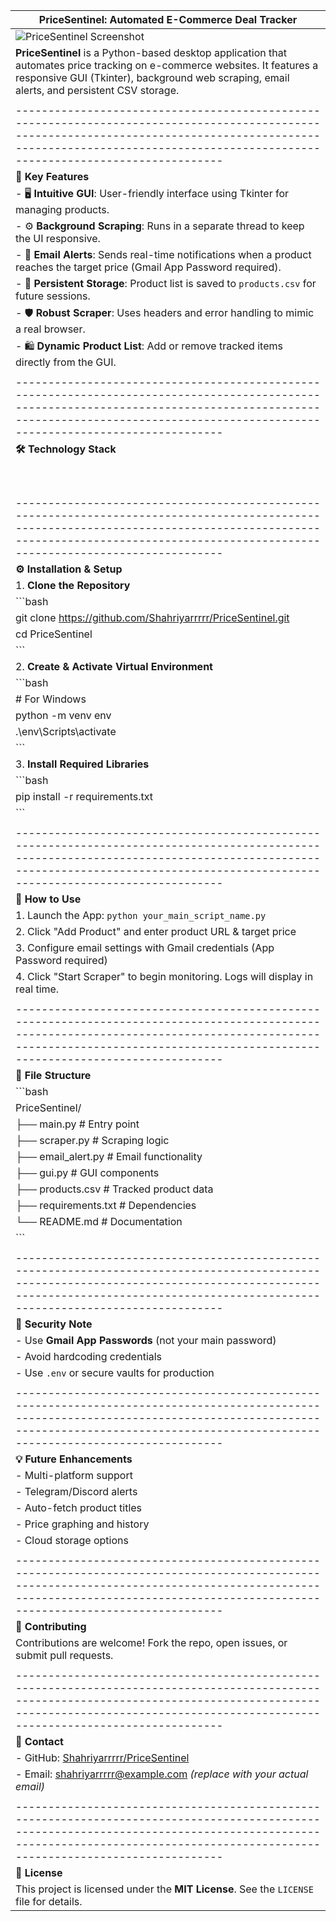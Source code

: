 |                                                                                     **PriceSentinel: Automated E-Commerce Deal Tracker**                                                                                      |
|------------------------------------------------------------------------------------------------------------------------------------------------------------------------------------------------------------------------------|
| ![PriceSentinel Screenshot](screenshot_01.png)                                                                                                                                                                               |
| **PriceSentinel** is a Python-based desktop application that automates price tracking on e-commerce websites. It features a responsive GUI (Tkinter), background web scraping, email alerts, and persistent CSV storage.    |
|                                                                                                                                                                                                                              |
| ---------------------------------------------------------------------------------------------------------------------------------------------------------------------------------------------------------------------------- |
| **🚀 Key Features**                                                                                                                                                                                                          |
| - 🖥️ **Intuitive GUI**: User-friendly interface using Tkinter for managing products.                                                                                                                                        |
| - ⚙️ **Background Scraping**: Runs in a separate thread to keep the UI responsive.                                                                                                                                          |
| - 📧 **Email Alerts**: Sends real-time notifications when a product reaches the target price (Gmail App Password required).                                                                                                 |
| - 💾 **Persistent Storage**: Product list is saved to `products.csv` for future sessions.                                                                                                                                   |
| - 🛡️ **Robust Scraper**: Uses headers and error handling to mimic a real browser.                                                                                                                                           |
| - 🛍️ **Dynamic Product List**: Add or remove tracked items directly from the GUI.                                                                                                                                           |
|                                                                                                                                                                                                                              |
| ---------------------------------------------------------------------------------------------------------------------------------------------------------------------------------------------------------------------------- |
| **🛠️ Technology Stack**                                                                                                                                                                                                      |
| | Component        | Technology                          |                                                                                                                                                                                            |
| |------------------|--------------------------------------|                                                                                                                                                                                            |
| | Language         | Python 3                             |                                                                                                                                                                                            |
| | GUI              | Tkinter                              |                                                                                                                                                                                            |
| | Web Scraping     | `requests`, `BeautifulSoup4`         |                                                                                                                                                                                            |
| | Concurrency      | `threading`, `queue`                 |                                                                                                                                                                                            |
| | Email Service    | `smtplib`, `email`                   |                                                                                                                                                                                            |
| | Data Storage     | CSV File (`products.csv`)            |                                                                                                                                                                                            |
|                                                                                                                                                                                                                              |
| ---------------------------------------------------------------------------------------------------------------------------------------------------------------------------------------------------------------------------- |
| **⚙️ Installation & Setup**                                                                                                                                                                                                  |
| 1. **Clone the Repository**                                                                                                                                                                                                 |
|    ```bash                                                                                                                                                                                                                   |
|    git clone https://github.com/Shahriyarrrrr/PriceSentinel.git                                                                                                                                                             |
|    cd PriceSentinel                                                                                                                                                                                                          |
|    ```                                                                                                                                                                                                                       |
| 2. **Create & Activate Virtual Environment**                                                                                                                                                                                 |
|    ```bash                                                                                                                                                                                                                   |
|    # For Windows                                                                                                                                                                                                             |
|    python -m venv env                                                                                                                                                                                                        |
|    .\env\Scripts\activate                                                                                                                                                                                                    |
|    ```                                                                                                                                                                                                                       |
| 3. **Install Required Libraries**                                                                                                                                                                                            |
|    ```bash                                                                                                                                                                                                                   |
|    pip install -r requirements.txt                                                                                                                                                                                           |
|    ```                                                                                                                                                                                                                       |
|                                                                                                                                                                                                                              |
| ---------------------------------------------------------------------------------------------------------------------------------------------------------------------------------------------------------------------------- |
| **🧪 How to Use**                                                                                                                                                                                                             |
| 1. Launch the App: `python your_main_script_name.py`                                                                                                                                                                        |
| 2. Click "Add Product" and enter product URL & target price                                                                                                                                                                 |
| 3. Configure email settings with Gmail credentials (App Password required)                                                                                                                                                  |
| 4. Click "Start Scraper" to begin monitoring. Logs will display in real time.                                                                                                                                               |
|                                                                                                                                                                                                                              |
| ---------------------------------------------------------------------------------------------------------------------------------------------------------------------------------------------------------------------------- |
| **📂 File Structure**                                                                                                                                                                                                         |
| ```bash                                                                                                                                                                                                                      |
| PriceSentinel/                                                                                                                                                                                                               |
| ├── main.py                 # Entry point                                                                                                                                                                                    |
| ├── scraper.py              # Scraping logic                                                                                                                                                                                 |
| ├── email_alert.py          # Email functionality                                                                                                                                                                            |
| ├── gui.py                  # GUI components                                                                                                                                                                                 |
| ├── products.csv            # Tracked product data                                                                                                                                                                           |
| ├── requirements.txt        # Dependencies                                                                                                                                                                                   |
| └── README.md               # Documentation                                                                                                                                                                                  |
| ```                                                                                                                                                                                                                          |
|                                                                                                                                                                                                                              |
| ---------------------------------------------------------------------------------------------------------------------------------------------------------------------------------------------------------------------------- |
| **🔐 Security Note**                                                                                                                                                                                                          |
| - Use **Gmail App Passwords** (not your main password)                                                                                                                                                                      |
| - Avoid hardcoding credentials                                                                                                                                                                                              |
| - Use `.env` or secure vaults for production                                                                                                                                                                                |
|                                                                                                                                                                                                                              |
| ---------------------------------------------------------------------------------------------------------------------------------------------------------------------------------------------------------------------------- |
| **💡 Future Enhancements**                                                                                                                                                                                                   |
| - Multi-platform support                                                                                                                                                                                                    |
| - Telegram/Discord alerts                                                                                                                                                                                                   |
| - Auto-fetch product titles                                                                                                                                                                                                 |
| - Price graphing and history                                                                                                                                                                                                |
| - Cloud storage options                                                                                                                                                                                                     |
|                                                                                                                                                                                                                              |
| ---------------------------------------------------------------------------------------------------------------------------------------------------------------------------------------------------------------------------- |
| **🤝 Contributing**                                                                                                                                                                                                           |
| Contributions are welcome! Fork the repo, open issues, or submit pull requests.                                                                                                                                              |
|                                                                                                                                                                                                                              |
| ---------------------------------------------------------------------------------------------------------------------------------------------------------------------------------------------------------------------------- |
| **📧 Contact**                                                                                                                                                                                                                |
| - GitHub: [Shahriyarrrrr/PriceSentinel](https://github.com/Shahriyarrrrr/PriceSentinel)                                                                                                                                     |
| - Email: shahriyarrrrr@example.com *(replace with your actual email)*                                                                                                                                                        |
|                                                                                                                                                                                                                              |
| ---------------------------------------------------------------------------------------------------------------------------------------------------------------------------------------------------------------------------- |
| **📝 License**                                                                                                                                                                                                                |
| This project is licensed under the **MIT License**. See the `LICENSE` file for details.                                                                                                                                     |
